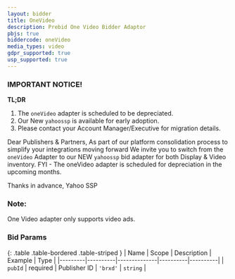 ```yaml
---
layout: bidder
title: OneVideo
description: Prebid One Video Bidder Adaptor
pbjs: true
biddercode: oneVideo
media_types: video
gdpr_supported: true
usp_supported: true
---
```


### IMPORTANT NOTICE!
**TL;DR**
1. The `oneVideo` adapter is scheduled to be depreciated.
2. Our New `yahoossp` is available for early adoption.
3. Please contact your Account Manager/Executive for migration details.

Dear Publishers & Partners,
As part of our platform consolidation process to simplify your integrations moving forward
We invite you to switch from the `oneVideo` Adapter to our NEW `yahoossp` bid adapter for both Display & Video inventory.
FYI - The oneVideo adapter is scheduled for depreciation in the upcoming months.

Thanks in advance,
Yahoo SSP

### Note:

One Video adapter only supports video ads.

### Bid Params

{: .table .table-bordered .table-striped }
| Name    | Scope    | Description  | Example  | Type     |
|---------|----------|--------------|----------|----------|
| `pubId` | required | Publisher ID | `'brxd'` | `string` |
